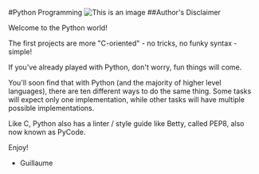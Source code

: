 #Python Programming
![This is an image](https://th.bing.com/th/id/OIP.VDQ5gPmAOlcGExmTCCGwigHaGV?pid=ImgDet&rs=1)
##Author's Disclaimer

Welcome to the Python world!



The first projects are more "C-oriented" - no tricks, no funky syntax - simple!

If you've already played with Python, don't worry, fun things will come.

You'll soon find that with Python (and the majority of higher level languages), there are ten different ways to do the same thing. Some tasks will expect only one implementation, while other tasks will have multiple possible implementations.

Like C, Python also has a linter / style guide like Betty, called PEP8, also now known as PyCode.



Enjoy!



- Guillaume
